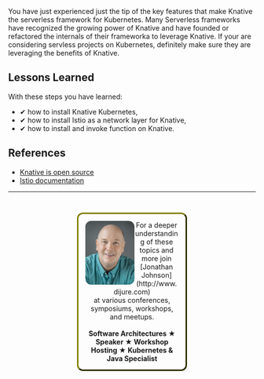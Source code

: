 You have just experienced just the tip of the key features that make Knative the serverless framework for Kubernetes. Many Serverless frameworks have recognized the growing power of Knative and have founded or refactored the internals of their frameworka to leverage Knative. If your are considering servless projects on Kubernetes, definitely make sure they are leveraging the benefits of Knative.

## Lessons Learned ##

With these steps you have learned:

- &#x2714; how to install Knative Kubernetes,
- &#x2714; how to install Istio as a network layer for Knative,
- &#x2714; how to install and invoke function on Knative.

## References ##

- [Knative is open source](https://github.com/knative/docs/)
- [Istio documentation](https://istio.io/)

------
<p style="text-align: center; padding: 1em; margin: 3em; margin-left: 10em; margin-right: 10em; border-; 1px; border-color: olive;  border-radius: 12px; border-style:outset">
<img align="left" src="./assets/jonathan-johnson.jpg" width="100" style="border-radius: 12px">
For a deeper understanding of these topics and more join <br>[Jonathan Johnson](http://www.dijure.com)<br> at various conferences, symposiums, workshops, and meetups.
<br><br>
<b>Software Architectures ★ Speaker ★ Workshop Hosting ★ Kubernetes & Java Specialist</b>
</p>
